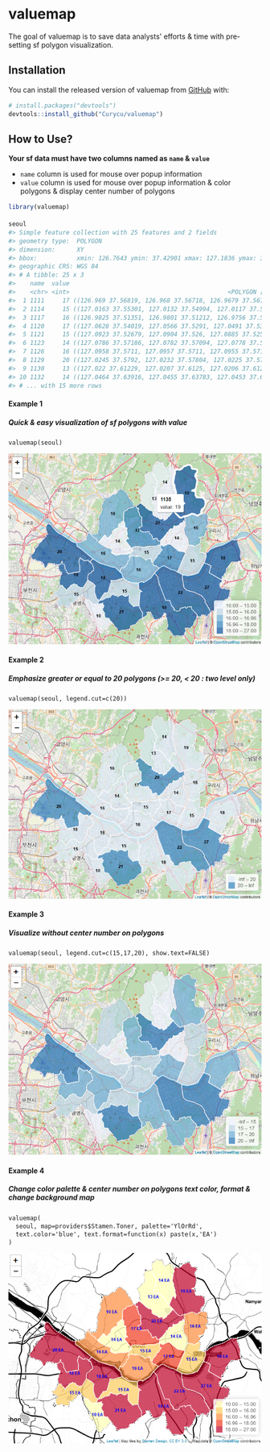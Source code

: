 
<!-- README.md is generated from README.Rmd. Please edit that file -->
valuemap
========

<!-- badges: start -->
<!-- badges: end -->
The goal of valuemap is to save data analysts' efforts & time with pre-setting sf polygon visualization.

Installation
------------

You can install the released version of valuemap from [GitHub](https://github.com/) with:

``` r
# install.packages("devtools")
devtools::install_github("Curycu/valuemap")
```

How to Use?
-----------

**Your sf data must have two columns named as `name` & `value`**
- `name` column is used for mouse over popup information
- `value` column is used for mouse over popup information & color polygons & display center number of polygons

``` r
library(valuemap)

seoul
#> Simple feature collection with 25 features and 2 fields
#> geometry type:  POLYGON
#> dimension:      XY
#> bbox:           xmin: 126.7643 ymin: 37.42901 xmax: 127.1836 ymax: 37.70108
#> geographic CRS: WGS 84
#> # A tibble: 25 x 3
#>    name  value                                                          geometry
#>    <chr> <int>                                            <POLYGON [arc_degree]>
#>  1 1111     17 ((126.969 37.56819, 126.968 37.56718, 126.9679 37.5671, 126.9673~
#>  2 1114     15 ((127.0163 37.55301, 127.0132 37.54994, 127.0117 37.54851, 127.0~
#>  3 1117     16 ((126.9825 37.51351, 126.9801 37.51212, 126.9756 37.5123, 126.96~
#>  4 1120     17 ((127.0628 37.54019, 127.0566 37.5291, 127.0491 37.53255, 127.04~
#>  5 1121     15 ((127.0923 37.52679, 127.0904 37.526, 127.0885 37.52549, 127.087~
#>  6 1123     14 ((127.0786 37.57186, 127.0782 37.57094, 127.0778 37.57008, 127.0~
#>  7 1126     16 ((127.0958 37.5711, 127.0957 37.5711, 127.0955 37.57105, 127.095~
#>  8 1129     20 ((127.0245 37.5792, 127.0232 37.57804, 127.0225 37.5781, 127.018~
#>  9 1130     13 ((127.022 37.61229, 127.0207 37.6125, 127.0206 37.61252, 127.020~
#> 10 1132     14 ((127.0464 37.63916, 127.0455 37.63783, 127.0453 37.63749, 127.0~
#> # ... with 15 more rows
```

#### Example 1

##### Quick & easy visualization of sf polygons with value

    valuemap(seoul)

![](example_1.PNG)

#### Example 2

##### Emphasize greater or equal to 20 polygons (&gt;= 20, &lt; 20 : two level only)

    valuemap(seoul, legend.cut=c(20))

![](example_2.PNG)

#### Example 3

##### Visualize without center number on polygons

    valuemap(seoul, legend.cut=c(15,17,20), show.text=FALSE)

![](example_3.PNG)

#### Example 4

##### Change color palette & center number on polygons text color, format & change background map

    valuemap(
      seoul, map=providers$Stamen.Toner, palette='YlOrRd',
      text.color='blue', text.format=function(x) paste(x,'EA')
    )

![](example_4.PNG)
